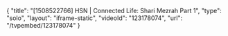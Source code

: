 {
    "title": "[1508522766] HSN | Connected Life: Shari Mezrah Part 1",
    "type": "solo",
    "layout": "iframe-static",
    "videoId": "123178074",
    "url": "\/tvpembed\/123178074"
}